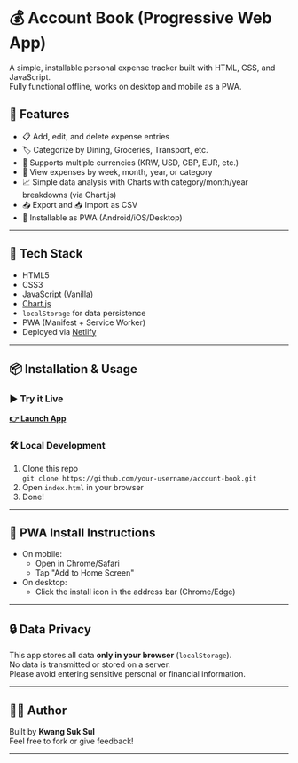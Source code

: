 # 💰 Account Book (Progressive Web App)

A simple, installable personal expense tracker built with HTML, CSS, and JavaScript.  
Fully functional offline, works on desktop and mobile as a PWA.

## 🚀 Features

- 📋 Add, edit, and delete expense entries
- 🏷️ Categorize by Dining, Groceries, Transport, etc.
- 💱 Supports multiple currencies (KRW, USD, GBP, EUR, etc.)
- 📆 View expenses by week, month, year, or category
- 📈 Simple data analysis with Charts with category/month/year breakdowns (via Chart.js)
- 📤 Export and 📥 Import as CSV
- 📱 Installable as PWA (Android/iOS/Desktop)

---

## 🧩 Tech Stack

- HTML5
- CSS3
- JavaScript (Vanilla)
- [Chart.js](https://www.chartjs.org/)
- `localStorage` for data persistence
- PWA (Manifest + Service Worker)
- Deployed via [Netlify](https://www.netlify.com/)

---

## 📦 Installation & Usage

### ▶️ Try it Live

**[👉 Launch App](https://famous-madeleine-6c54ff.netlify.app/)**

### 🛠 Local Development

1. Clone this repo  
   `git clone https://github.com/your-username/account-book.git`
2. Open `index.html` in your browser  
3. Done!

---

## 📱 PWA Install Instructions

- On mobile:
  - Open in Chrome/Safari
  - Tap "Add to Home Screen"
- On desktop:
  - Click the install icon in the address bar (Chrome/Edge)

---

## 🔒 Data Privacy

This app stores all data **only in your browser** (`localStorage`).  
No data is transmitted or stored on a server.  
Please avoid entering sensitive personal or financial information.

---

## 🙋‍♂️ Author

Built by **Kwang Suk Sul**  
Feel free to fork or give feedback!

---

